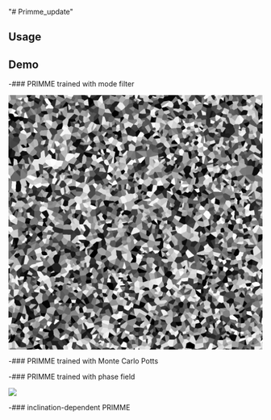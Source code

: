 "# Primme_update" 

## 

## Usage

## Demo
-### PRIMME trained with mode filter
<div style="display: flex; justify-content: center; align-items: center;">
  <img src="materials/mf.gif" width="600" />
</div>

-### PRIMME trained with Monte Carlo Potts

-### PRIMME trained with phase field
<div style="display: flex; justify-content: center; align-items: center;">
  <img src="materials/phase_field.gif" width=600" />
</div>

-### inclination-dependent PRIMME


